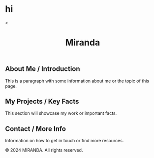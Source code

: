 # hi
<!DOCTYPE html>
<html lang="en">
<head>
<meta charset="utf-8">
<meta name="viewport" content="width=device-width, initial-scale=1">
<title> Miranda - Portfolio</title>
<link rel="stylesheet" href="styles.css">
</head>
<<body>
<header>
<h1> Miranda </h1>
</header>
<nav>
</nav>
<main>
<section>
<h2>About Me / Introduction</h2>
<p>This is a paragraph with some information about me or the topic of this
page.</p>
</section>
<section>
<h2>My Projects / Key Facts</h2>
<p>This section will showcase my work or important facts.</p>
</section>
<section>
<h2>Contact / More Info</h2>
<p>Information on how to get in touch or find more resources.</p>
</section>
</main>
<footer>
<p>© 2024 MIRANDA. All rights reserved.</p>
</footer>
</body>
</html>
